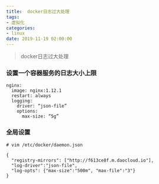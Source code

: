 ```yaml
---
title:  docker日志过大处理
tags:
- 虚拟化
categories: 
- linux 
date: 2019-11-19 02:00:00
---
```

> docker日志过大处理
<!-- more -->

### 设置一个容器服务的日志大小上限

```
nginx: 
  image: nginx:1.12.1 
  restart: always 
  logging: 
    driver: “json-file” 
    options: 
      max-size: “5g” 
```

### 全局设置

```
# vim /etc/docker/daemon.json

{
  "registry-mirrors": ["http://f613ce8f.m.daocloud.io"],
  "log-driver":"json-file",
  "log-opts": {"max-size":"500m", "max-file":"3"}
}
```